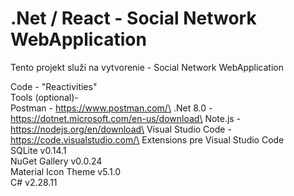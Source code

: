 # .Net / React - Social Network WebApplication
Tento projekt služi na vytvorenie - Social Network WebApplication

Code - "Reactivities"\
Tools (optional)-\
Postman - https://www.postman.com/\
.Net 8.0 - https://dotnet.microsoft.com/en-us/download\
Note.js - https://nodejs.org/en/download\
Visual Studio Code - https://code.visualstudio.com/\
Extensions pre Visual Studio Code\
        SQLite  v0.14.1   
        NuGet Gallery  v0.0.24   
        Material Icon Theme  v5.1.0   
        C#  v2.28.11   
